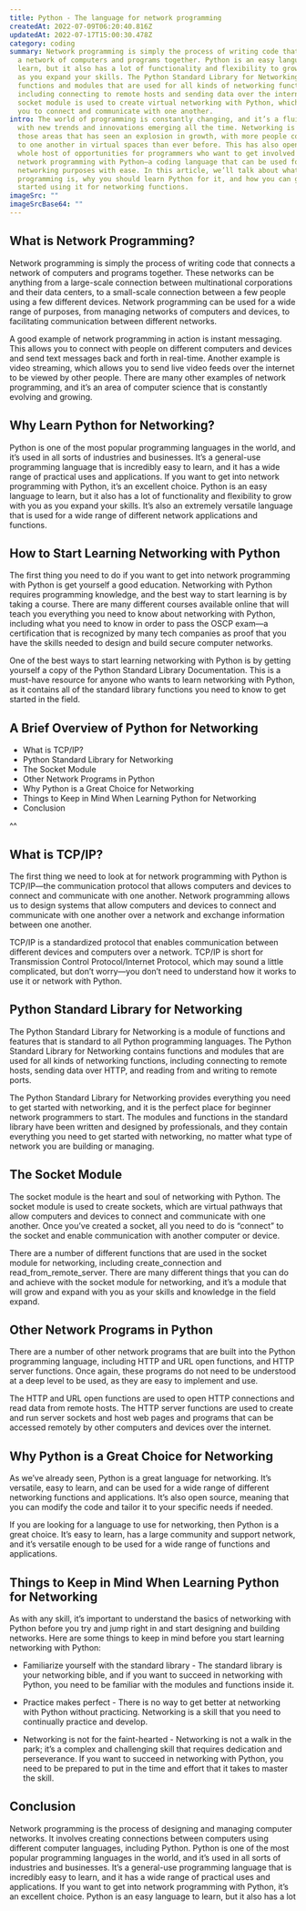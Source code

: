```yaml
---
title: Python - The language for network programming
createdAt: 2022-07-09T06:20:40.816Z
updatedAt: 2022-07-17T15:00:30.478Z
category: coding
summary: Network programming is simply the process of writing code that connects
  a network of computers and programs together. Python is an easy language to
  learn, but it also has a lot of functionality and flexibility to grow with you
  as you expand your skills. The Python Standard Library for Networking contains
  functions and modules that are used for all kinds of networking functions,
  including connecting to remote hosts and sending data over the internet. The
  socket module is used to create virtual networking with Python, which allows
  you to connect and communicate with one another.
intro: The world of programming is constantly changing, and it’s a fluid space
  with new trends and innovations emerging all the time. Networking is one of
  those areas that has seen an explosion in growth, with more people connecting
  to one another in virtual spaces than ever before. This has also opened up a
  whole host of opportunities for programmers who want to get involved in
  network programming with Python—a coding language that can be used for
  networking purposes with ease. In this article, we’ll talk about what network
  programming is, why you should learn Python for it, and how you can get
  started using it for networking functions.
imageSrc: ""
imageSrcBase64: ""
---
```


## What is Network Programming?

Network programming is simply the process of writing code that connects a network of computers and programs together. These networks can be anything from a large-scale connection between multinational corporations and their data centers, to a small-scale connection between a few people using a few different devices. Network programming can be used for a wide range of purposes, from managing networks of computers and devices, to facilitating communication between different networks.

A good example of network programming in action is instant messaging. This allows you to connect with people on different computers and devices and send text messages back and forth in real-time. Another example is video streaming, which allows you to send live video feeds over the internet to be viewed by other people. There are many other examples of network programming, and it’s an area of computer science that is constantly evolving and growing.

## Why Learn Python for Networking?

Python is one of the most popular programming languages in the world, and it’s used in all sorts of industries and businesses. It’s a general-use programming language that is incredibly easy to learn, and it has a wide range of practical uses and applications.
If you want to get into network programming with Python, it’s an excellent choice. Python is an easy language to learn, but it also has a lot of functionality and flexibility to grow with you as you expand your skills. It’s also an extremely versatile language that is used for a wide range of different network applications and functions.

## How to Start Learning Networking with Python

The first thing you need to do if you want to get into network programming with Python is get yourself a good education. Networking with Python requires programming knowledge, and the best way to start learning is by taking a course. There are many different courses available online that will teach you everything you need to know about networking with Python, including what you need to know in order to pass the OSCP exam—a certification that is recognized by many tech companies as proof that you have the skills needed to design and build secure computer networks.

One of the best ways to start learning networking with Python is by getting yourself a copy of the Python Standard Library Documentation. This is a must-have resource for anyone who wants to learn networking with Python, as it contains all of the standard library functions you need to know to get started in the field.

## A Brief Overview of Python for Networking

- What is TCP/IP?
- Python Standard Library for Networking
- The Socket Module
- Other Network Programs in Python
- Why Python is a Great Choice for Networking
- Things to Keep in Mind When Learning Python for Networking
- Conclusion

 ^^

 ## What is TCP/IP?

The first thing we need to look at for network programming with Python is TCP/IP—the communication protocol that allows computers and devices to connect and communicate with one another. Network programming allows us to design systems that allow computers and devices to connect and communicate with one another over a network and exchange information between one another.

TCP/IP is a standardized protocol that enables communication between different devices and computers over a network. TCP/IP is short for Transmission Control Protocol/Internet Protocol, which may sound a little complicated, but don’t worry—you don’t need to understand how it works to use it or network with Python.

## Python Standard Library for Networking

The Python Standard Library for Networking is a module of functions and features that is standard to all Python programming languages. The Python Standard Library for Networking contains functions and modules that are used for all kinds of networking functions, including connecting to remote hosts, sending data over HTTP, and reading from and writing to remote ports.

The Python Standard Library for Networking provides everything you need to get started with networking, and it is the perfect place for beginner network programmers to start. The modules and functions in the standard library have been written and designed by professionals, and they contain everything you need to get started with networking, no matter what type of network you are building or managing.

## The Socket Module

The socket module is the heart and soul of networking with Python. The socket module is used to create sockets, which are virtual pathways that allow computers and devices to connect and communicate with one another. Once you’ve created a socket, all you need to do is “connect” to the socket and enable communication with another computer or device.

There are a number of different functions that are used in the socket module for networking, including create_connection and read_from_remote_server. There are many different things that you can do and achieve with the socket module for networking, and it’s a module that will grow and expand with you as your skills and knowledge in the field expand.

## Other Network Programs in Python

There are a number of other network programs that are built into the Python programming language, including HTTP and URL open functions, and HTTP server functions. Once again, these programs do not need to be understood at a deep level to be used, as they are easy to implement and use.

The HTTP and URL open functions are used to open HTTP connections and read data from remote hosts. The HTTP server functions are used to create and run server sockets and host web pages and programs that can be accessed remotely by other computers and devices over the internet.

## Why Python is a Great Choice for Networking

As we’ve already seen, Python is a great language for networking. It’s versatile, easy to learn, and can be used for a wide range of different networking functions and applications. It’s also open source, meaning that you can modify the code and tailor it to your specific needs if needed.

If you are looking for a language to use for networking, then Python is a great choice. It’s easy to learn, has a large community and support network, and it’s versatile enough to be used for a wide range of functions and applications.

## Things to Keep in Mind When Learning Python for Networking

As with any skill, it’s important to understand the basics of networking with Python before you try and jump right in and start designing and building networks. Here are some things to keep in mind before you start learning networking with Python:

- Familiarize yourself with the standard library - The standard library is your networking bible, and if you want to succeed in networking with Python, you need to be familiar with the modules and functions inside it.

- Practice makes perfect - There is no way to get better at networking with Python without practicing. Networking is a skill that you need to continually practice and develop.

- Networking is not for the faint-hearted - Networking is not a walk in the park; it’s a complex and challenging skill that requires dedication and perseverance. If you want to succeed in networking with Python, you need to be prepared to put in the time and effort that it takes to master the skill.

## Conclusion

Network programming is the process of designing and managing computer networks. It involves creating connections between computers using different computer languages, including Python. Python is one of the most popular programming languages in the world, and it’s used in all sorts of industries and businesses. It’s a general-use programming language that is incredibly easy to learn, and it has a wide range of practical uses and applications. If you want to get into network programming with Python, it’s an excellent choice. Python is an easy language to learn, but it also has a lot
